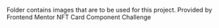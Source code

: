 Folder contains images that are to be used for this project.
Provided by Frontend Mentor NFT Card Component Challenge
